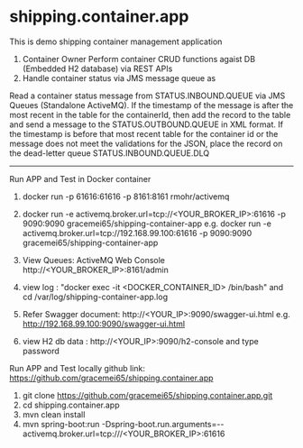 # shipping.container.app
This is demo shipping container management application 
1. Container Owner Perform container CRUD functions agaist DB (Embedded H2 database) via REST APIs
2. Handle container status via JMS message queue as

Read a container status message from STATUS.INBOUND.QUEUE via JMS Queues (Standalone ActiveMQ).
If the timestamp of the message is after the most recent in the table for the containerId, then add the record to the table and 
send a message to the STATUS.OUTBOUND.QUEUE in XML format.
If the timestamp is before that most recent table for the container id or the message does not meet the validations for the JSON, 
place the record on the dead-letter queue STATUS.INBOUND.QUEUE.DLQ

*********************************************************************************************************************************************

Run APP and Test in Docker container
1. docker run -p 61616:61616 -p 8161:8161 rmohr/activemq
2. docker run -e activemq.broker.url=tcp://<YOUR_BROKER_IP>:61616 -p 9090:9090 gracemei65/shipping-container-app
      e.g. docker run -e activemq.broker.url=tcp://192.168.99.100:61616 -p 9090:9090 gracemei65/shipping-container-app 

3. View Queues: ActiveMQ Web Console http://<YOUR_BROKER_IP>:8161/admin

4. view log : "docker exec -it <DOCKER_CONTAINER_ID> /bin/bash" and cd /var/log/shipping-container-app.log

5. Refer Swagger document: http://<YOUR_IP>:9090/swagger-ui.html 
         e.g.  http://192.168.99.100:9090/swagger-ui.html

6. view H2 db data : http://<YOUR_IP>:9090/h2-console and type password

Run APP and Test locally
github link: https://github.com/gracemei65/shipping.container.app

1. git clone https://github.com/gracemei65/shipping.container.app.git
2. cd shipping.container.app 
3. mvn clean install 
4. mvn spring-boot:run -Dspring-boot.run.arguments=--activemq.broker.url=tcp:///<YOUR_BROKER_IP>:61616



